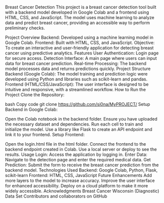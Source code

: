 Breast Cancer Detection
This project is a breast cancer detection tool built with a backend model developed in Google Colab and a frontend using HTML, CSS, and JavaScript. The model uses machine learning to analyze data and predict breast cancer, providing an accessible way to perform preliminary checks.

Project Overview
Backend: Developed using a machine learning model in Google Colab.
Frontend: Built with HTML, CSS, and JavaScript.
Objective: To create an interactive and user-friendly application for detecting breast cancer using predictive analytics.
Features
User Authentication: Login page for secure access.
Detection Interface: A main page where users can input data for breast cancer prediction.
Real-time Processing: The backend model processes data and returns predictions quickly.
Project Structure
Backend (Google Colab): The model training and prediction logic were developed using Python and libraries such as scikit-learn and pandas.
Frontend (HTML/CSS/JavaScript): The user interface is designed to be intuitive and responsive, with a streamlined workflow.
How to Run the Project
Clone the Repository:

bash
Copy code
git clone https://github.com/si0na/MyPROJECT/
Setup Backend in Google Colab:

Open the Colab notebook in the backend folder.
Ensure you have uploaded the necessary dataset and dependencies.
Run each cell to train and initialize the model.
Use a library like Flask to create an API endpoint and link it to your frontend.
Setup Frontend:

Open the login.html file in the html folder.
Connect the frontend to the backend endpoint created in Colab.
Use a local server or deploy to see the results.
Usage
Login: Access the application by logging in.
Enter Data: Navigate to the detection page and enter the required medical data.
Get Prediction: Submit the form to receive the breast cancer prediction from the backend model.
Technologies Used
Backend: Google Colab, Python, Flask, scikit-learn
Frontend: HTML, CSS, JavaScript
Future Enhancements
Add more layers to the model to increase accuracy.
Improve the user interface for enhanced accessibility.
Deploy on a cloud platform to make it more widely accessible.
Acknowledgments
Breast Cancer Wisconsin (Diagnostic) Data Set
Contributors and collaborators on GitHub
